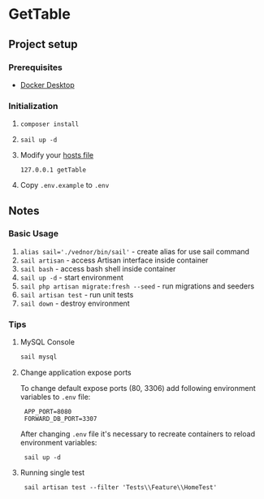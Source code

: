 # GetTable

## Project setup

### Prerequisites

* [Docker Desktop](https://www.docker.com/products/docker-desktop)

### Initialization

1. `composer install`
2. `sail up -d`
3. Modify your [hosts file](https://support.rackspace.com/how-to/modify-your-hosts-file/)

    ```
    127.0.0.1 getTable
    ```
4. Copy `.env.example` to `.env`

## Notes

### Basic Usage

1. `alias sail='./vednor/bin/sail'` - create alias for use sail command
1. `sail artisan` - access Artisan interface inside container
2. `sail bash` - access bash shell inside container 
3. `sail up -d` - start environment
4. `sail php artisan migrate:fresh --seed` - run migrations and seeders
5. `sail artisan test` - run unit tests
5. `sail down` - destroy environment

### Tips

1. MySQL Console

    ```bash
    sail mysql
    ```

2. Change application expose ports

   To change default expose ports (80, 3306) add following environment variables to `.env` file:

        APP_PORT=8080
        FORWARD_DB_PORT=3307

   After changing `.env` file it's necessary to recreate containers to reload environment variables:

        sail up -d

3. Running single test

        sail artisan test --filter 'Tests\\Feature\\HomeTest'
